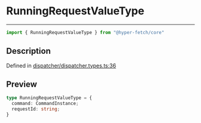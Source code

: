 

# RunningRequestValueType

<div class="api-docs__separator" data-reactroot="">

---

</div><div class="api-docs__import" data-reactroot="">

```ts
import { RunningRequestValueType } from "@hyper-fetch/core"
```

</div><div class="api-docs__section">

## Description

</div><div class="api-docs__description"><span class="api-docs__do-not-parse">



</span></div><p class="api-docs__definition">

Defined in [dispatcher/dispatcher.types.ts:36](https://github.com/BetterTyped/hyper-fetch/blob/a5ae46b5/packages/core/src/dispatcher/dispatcher.types.ts#L36)

</p><div class="api-docs__section">

## Preview

</div><div class="api-docs__preview type">

```ts
type RunningRequestValueType = {
  command: CommandInstance; 
  requestId: string; 
}
```

</div>